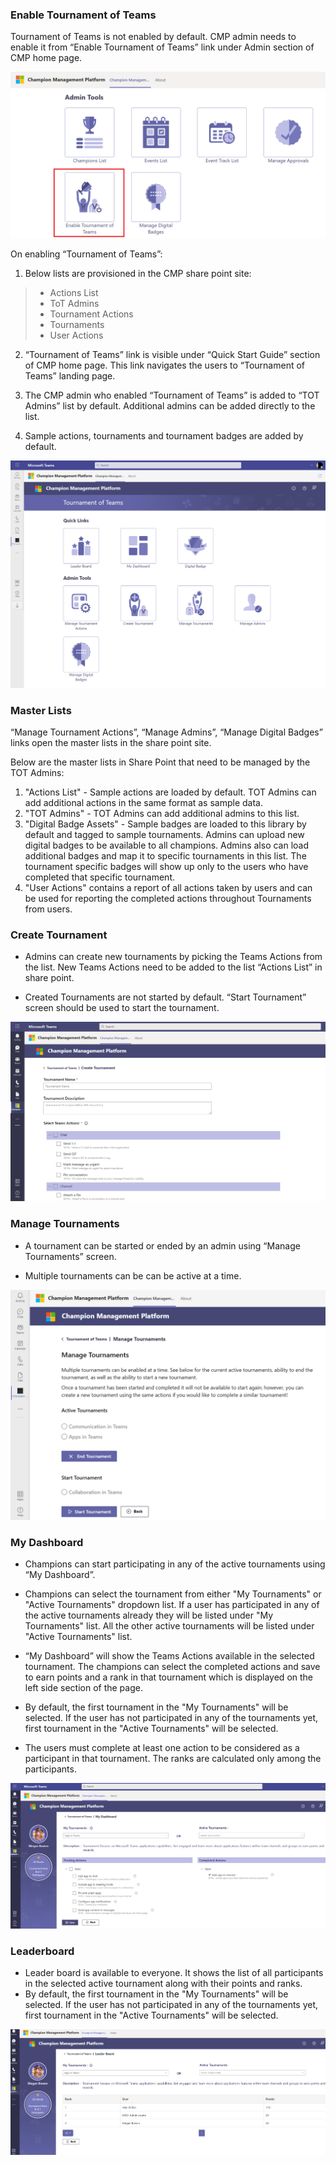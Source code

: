 ### Enable Tournament of Teams

Tournament of Teams is not enabled by default. CMP admin needs to enable it from “Enable Tournament of Teams” link under Admin section of CMP home page. 

![Quick Start Guide](../Images/EnableTournaments.png) 

On enabling “Tournament of Teams”: 

1. Below lists are provisioned in the CMP share point site:

> * Actions List
> * ToT Admins
> * Tournament Actions
> * Tournaments
> * User Actions

2. “Tournament of Teams” link is visible under “Quick Start Guide” section of CMP home page. This link navigates the users to “Tournament of Teams” landing page. 

3. The CMP admin who enabled “Tournament of Teams” is added to “TOT Admins” list by default. Additional admins can be added directly to the list. 

4. Sample actions, tournaments and tournament badges are added by default.  

![Quick Start Guide](../Images/TOTHome.png) 

### Master Lists
“Manage Tournament Actions”, “Manage Admins”, “Manage Digital Badges” links open the master lists in the share point site. 

Below are the master lists in Share Point that need to be managed by the TOT Admins:

1. "Actions List" - Sample actions are loaded by default. TOT Admins can add additional actions in the same format as sample data.
2. "TOT Admins" - TOT Admins can add additional admins to this list.
3. "Digital Badge Assets" - Sample badges are loaded to this library by default and tagged to sample tournaments. Admins can upload new digital badges to be available to all champions. Admins also can load additional badges and map it to specific tournaments in this list. The tournament specific badges will show up only to the users who have completed that specific tournament.
4. "User Actions" contains a report of all actions taken by users and can be used for reporting the completed actions throughout Tournaments from users.


### Create Tournament

- Admins can create new tournaments by picking the Teams Actions from the list. New Teams Actions need to be added to the list “Actions List” in share point. 

- Created Tournaments are not started by default. “Start Tournament” screen should be used to start the tournament. 

![Quick Start Guide](../Images/CreateTournament.png) 

### Manage Tournaments 

 - A tournament can be started or ended by an admin using “Manage Tournaments” screen. 

 - Multiple tournaments can be can be active at a time. 


![Quick Start Guide](../Images/ManageTournament.png) 

### My Dashboard

- Champions can start participating in any of the active tournaments using “My Dashboard”.  

- Champions can select the tournament from either "My Tournaments" or "Active Tournaments" dropdown list. If a user has participated in any of the active tournaments already they will be listed under "My Tournaments" list. All the other active tournaments will be listed under "Active Tournaments" list.

- “My Dashboard” will show the Teams Actions available in the selected tournament. The champions can select the completed actions and save to earn points and a rank in that tournament which is displayed on the left side section of the page. 

- By default, the first tournament in the "My Tournaments" will be selected. If the user has not participated in any of the tournaments yet, first tournament in the "Active Tournaments" will be selected.

- The users must complete at least one action to be considered as a participant in that tournament. The ranks are calculated only among the participants. 

![Quick Start Guide](../Images/MyDashboard.png) 

### Leaderboard

- Leader board is available to everyone. It shows the list of all participants in the selected active tournament along with their points and ranks. 
- By default, the first tournament in the "My Tournaments" will be selected. If the user has not participated in any of the tournaments yet, first tournament in the "Active Tournaments" will be selected.


![Quick Start Guide](../Images/TOTLeaderBoard.png) 